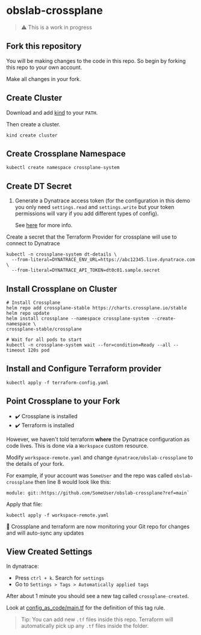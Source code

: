 # obslab-crossplane

> :warning: This is a work in progress

## Fork this repository

You will be making changes to the code in this repo. So begin by forking this repo to your own account.

Make all changes in your fork.

## Create Cluster

Download and add [kind](https://kind.sigs.k8s.io) to your `PATH`.

Then create a cluster.

```
kind create cluster
```

## Create Crossplane Namespace

```
kubectl create namespace crossplane-system
```

## Create DT Secret

1. Generate a Dynatrace access token (for the configuration in this demo you only
   need `settings.read` and `settings.write` but your token permissions will vary
   if you add different types of config).

   See [here](https://registry.terraform.io/providers/dynatrace-oss/dynatrace/latest/docs) for more info.


Create a secret that the Terraform Provider for crossplane
will use to connect to Dynatrace

```
kubectl -n crossplane-system dt-details \
  --from-literal=DYNATRACE_ENV_URL=https://abc12345.live.dynatrace.com \
  --from-literal=DYNATRACE_API_TOKEN=dt0c01.sample.secret
```

## Install Crossplane on Cluster
```
# Install Crossplane
helm repo add crossplane-stable https://charts.crossplane.io/stable
helm repo update
helm install crossplane --namespace crossplane-system --create-namespace \
crossplane-stable/crossplane 

# Wait for all pods to start
kubectl -n crossplane-system wait --for=condition=Ready --all --timeout 120s pod
```

## Install and Configure Terraform provider

```
kubectl apply -f terraform-config.yaml
```

## Point Crossplane to your Fork

* ✔️ Crossplane is installed
* ✔️ Terraform is installed

However, we haven't told terraform **where** the Dynatrace configuration as code lives.
This is done via a `Workspace` custom resource.

Modify `workspace-remote.yaml` and change `dynatrace/obslab-crossplane` to the details of your fork.

For example, if your account was `SomeUser` and the repo was called `obslab-crossplane` then line 8 would look like this:

``
    module: git::https://github.com/SomeUser/obslab-crossplane?ref=main`
``

Apply that file:

```
kubectl apply -f workspace-remote.yaml
```

🎊 Crossplane and terraform are now monitoring your Git repo for changes and will auto-sync any updates


## View Created Settings

In dynatrace:

* Press `ctrl + k`. Search for `settings`
* Go to `Settings > Tags > Automatically applied tags`

After about 1 minute you should see a new tag called `crossplane-created`.

Look at [config_as_code/main.tf](https://github.com/Dynatrace/obslab-crossplane/blob/main/config_as_code/main.tf) for the definition of this tag rule.

> Tip: You can add new `.tf` files inside this repo. Terraform will automatically pick up any `.tf` files inside the folder.




